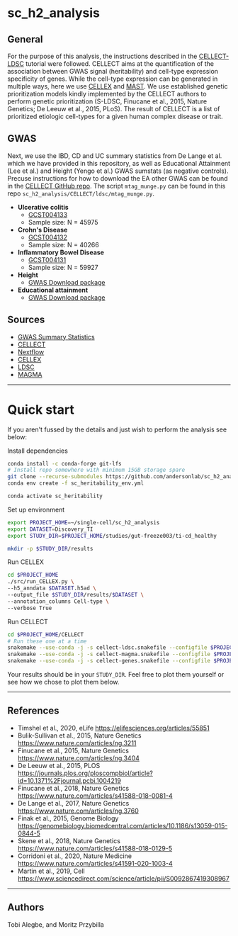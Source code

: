 # sc_h2_analysis


## General

For the purpose of this analysis, the instructions described in the [CELLECT-LDSC](https://github.com/perslab/CELLECT/wiki/CELLECT-LDSC-Tutorial) tutorial were followed. CELLECT aims at the quantification of the association between GWAS signal (heritability) and cell-type expression specificity of genes. While the cell-type expression can be generated in multiple ways, here we use [CELLEX](https://github.com/perslab/CELLEX) and [MAST](https://github.com/RGLab/MAST). We use established genetic prioritization models kindly implemented by the CELLECT authors to perform genetic prioritization (S-LDSC, Finucane et al., 2015, Nature Genetics; De Leeuw et al., 2015, PLoS). The result of CELLECT is a list of prioritized etiologic cell-types for a given human complex disease or trait.

## GWAS

Next, we use the IBD, CD and UC summary statistics from De Lange et al. which we have provided in this repository, as well as Educational Attainment (Lee et al.) and Height (Yengo et al.) GWAS sumstats (as negative controls). Precuse instructions for how to download the EA other GWAS can be found in the [CELLECT GitHub repo](https://github.com/perslab/CELLECT/wiki/CELLECT-LDSC-Tutorial#step-1-download-and-munge-gwas). The script `mtag_munge.py` can be found in this repo `sc_h2_analysis/CELLECT/ldsc/mtag_munge.py`.

* **Ulcerative colitis**
  * [GCST004133](https://www.ebi.ac.uk/gwas/studies/GCST004133)
  * Sample size: N = 45975
* **Crohn's Disease**
  * [GCST004132](https://www.ebi.ac.uk/gwas/studies/GCST004132)
  * Sample size: N = 40266
* **Inflammatory Bowel Disease**
  * [GCST004131](https://www.ebi.ac.uk/gwas/studies/GCST004131)
  * Sample size: N = 59927
* **Height**
  * [GWAS Download package](https://github.com/mikegloudemans/gwas-download)
* **Educational attainment**
  * [GWAS Download package](https://github.com/mikegloudemans/gwas-download)

## Sources

* [GWAS Summary Statistics](https://www.ebi.ac.uk/gwas/downloads/summary-statistics)
* [CELLECT](https://github.com/perslab/CELLECT)
* [Nextflow](https://www.nextflow.io/)
* [CELLEX](https://github.com/perslab/CELLEX)
* [LDSC](https://github.com/bulik/ldsc)
* [MAGMA](https://ctg.cncr.nl/software/magma)

***

# Quick start
If you aren't fussed by the details and just wish to perform the analysis see below:

Install dependencies 

```bash
conda install -c conda-forge git-lfs
# Install repo somewhere with minimum 15GB storage spare
git clone --recurse-submodules https://github.com/andersonlab/sc_h2_analysis.git 
conda env create -f sc_heritability_env.yml

conda activate sc_heritability
```

Set up environment

```bash
export PROJECT_HOME=~/single-cell/sc_h2_analysis
export DATASET=Discovery_TI
export STUDY_DIR=$PROJECT_HOME/studies/gut-freeze003/ti-cd_healthy

mkdir -p $STUDY_DIR/results
```


Run CELLEX
```bash
cd $PROJECT_HOME
./src/run_CELLEX.py \
--h5_anndata $DATASET.h5ad \
--output_file $STUDY_DIR/results/$DATASET \
--annotation_columns Cell-type \
--verbose True
```


Run CELLECT
```bash
cd $PROJECT_HOME/CELLECT
# Run these one at a time
snakemake --use-conda -j -s cellect-ldsc.snakefile --configfile $PROJECT_HOME/cellect_config.yml
snakemake --use-conda -j -s cellect-magma.snakefile --configfile $PROJECT_HOME/cellect_config.yml
snakemake --use-conda -j -s cellect-genes.snakefile --configfile $PROJECT_HOME/cellect_config.yml
```

Your results should be in your ```STUDY_DIR```. Feel free to plot them yourself or see how we chose to plot them below.

***

## References

* Timshel et al., 2020, eLife <https://elifesciences.org/articles/55851>
* Bulik-Sullivan et al., 2015, Nature Genetics <https://www.nature.com/articles/ng.3211>
* Finucane et al., 2015, Nature Genetics <https://www.nature.com/articles/ng.3404>
* De Leeuw et al., 2015, PLOS <https://journals.plos.org/ploscompbiol/article?id=10.1371%2Fjournal.pcbi.1004219>
* Finucane et al., 2018, Nature Genetics <https://www.nature.com/articles/s41588-018-0081-4>
* De Lange et al., 2017, Nature Genetics <https://www.nature.com/articles/ng.3760>
* Finak et al., 2015, Genome Biology <https://genomebiology.biomedcentral.com/articles/10.1186/s13059-015-0844-5>
* Skene et al., 2018, Nature Genetics <https://www.nature.com/articles/s41588-018-0129-5>
* Corridoni et al., 2020, Nature Medicine <https://www.nature.com/articles/s41591-020-1003-4>
* Martin et al., 2019, Cell <https://www.sciencedirect.com/science/article/pii/S0092867419308967>

***

## Authors

Tobi Alegbe, and Moritz Przybilla